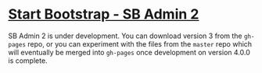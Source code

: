 # [Start Bootstrap - SB Admin 2](https://startbootstrap.com/template-overviews/sb-admin-2/)

SB Admin 2 is under development. You can download version 3 from the `gh-pages` repo, or you can experiment with the files from the `master` repo which will eventually be merged into `gh-pages` once development on version 4.0.0 is complete.
